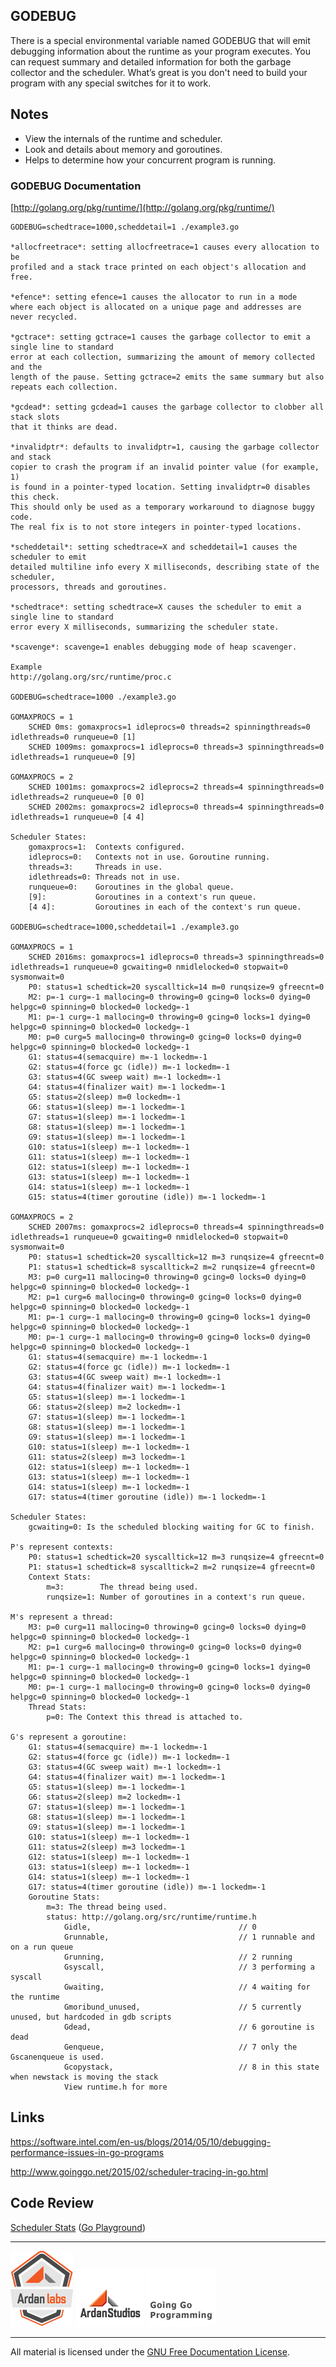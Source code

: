 ## GODEBUG

There is a special environmental variable named GODEBUG that will emit debugging information about the runtime as your program executes. You can request summary and detailed information for both the garbage collector and the scheduler. What’s great is you don't need to build your program with any special switches for it to work.

## Notes

* View the internals of the runtime and scheduler.
* Look and details about memory and goroutines.
* Helps to determine how your concurrent program is running.

### GODEBUG Documentation

[http://golang.org/pkg/runtime/](http://golang.org/pkg/runtime/)

	GODEBUG=schedtrace=1000,scheddetail=1 ./example3.go

	*allocfreetrace*: setting allocfreetrace=1 causes every allocation to be
	profiled and a stack trace printed on each object's allocation and free.

	*efence*: setting efence=1 causes the allocator to run in a mode
	where each object is allocated on a unique page and addresses are
	never recycled.

	*gctrace*: setting gctrace=1 causes the garbage collector to emit a single line to standard
	error at each collection, summarizing the amount of memory collected and the
	length of the pause. Setting gctrace=2 emits the same summary but also
	repeats each collection.

	*gcdead*: setting gcdead=1 causes the garbage collector to clobber all stack slots
	that it thinks are dead.

	*invalidptr*: defaults to invalidptr=1, causing the garbage collector and stack
	copier to crash the program if an invalid pointer value (for example, 1)
	is found in a pointer-typed location. Setting invalidptr=0 disables this check.
	This should only be used as a temporary workaround to diagnose buggy code.
	The real fix is to not store integers in pointer-typed locations.

	*scheddetail*: setting schedtrace=X and scheddetail=1 causes the scheduler to emit
	detailed multiline info every X milliseconds, describing state of the scheduler,
	processors, threads and goroutines.

	*schedtrace*: setting schedtrace=X causes the scheduler to emit a single line to standard
	error every X milliseconds, summarizing the scheduler state.

	*scavenge*: scavenge=1 enables debugging mode of heap scavenger.

	Example
	http://golang.org/src/runtime/proc.c

	GODEBUG=schedtrace=1000 ./example3.go

	GOMAXPROCS = 1
		SCHED 0ms: gomaxprocs=1 idleprocs=0 threads=2 spinningthreads=0 idlethreads=0 runqueue=0 [1]
		SCHED 1009ms: gomaxprocs=1 idleprocs=0 threads=3 spinningthreads=0 idlethreads=1 runqueue=0 [9]

	GOMAXPROCS = 2
		SCHED 1001ms: gomaxprocs=2 idleprocs=2 threads=4 spinningthreads=0 idlethreads=2 runqueue=0 [0 0]
		SCHED 2002ms: gomaxprocs=2 idleprocs=0 threads=4 spinningthreads=0 idlethreads=1 runqueue=0 [4 4]
	
	Scheduler States:
		gomaxprocs=1:  Contexts configured.
		idleprocs=0:   Contexts not in use. Goroutine running.
		threads=3:     Threads in use.
		idlethreads=0: Threads not in use.
		runqueue=0:    Goroutines in the global queue.
		[9]:           Goroutines in a context's run queue.
		[4 4]:         Goroutines in each of the context's run queue.

	GODEBUG=schedtrace=1000,scheddetail=1 ./example3.go

	GOMAXPROCS = 1
		SCHED 2016ms: gomaxprocs=1 idleprocs=0 threads=3 spinningthreads=0 idlethreads=1 runqueue=0 gcwaiting=0 nmidlelocked=0 stopwait=0 sysmonwait=0
		P0: status=1 schedtick=20 syscalltick=14 m=0 runqsize=9 gfreecnt=0
		M2: p=-1 curg=-1 mallocing=0 throwing=0 gcing=0 locks=0 dying=0 helpgc=0 spinning=0 blocked=0 lockedg=-1
		M1: p=-1 curg=-1 mallocing=0 throwing=0 gcing=0 locks=1 dying=0 helpgc=0 spinning=0 blocked=0 lockedg=-1
		M0: p=0 curg=5 mallocing=0 throwing=0 gcing=0 locks=0 dying=0 helpgc=0 spinning=0 blocked=0 lockedg=-1
		G1: status=4(semacquire) m=-1 lockedm=-1
		G2: status=4(force gc (idle)) m=-1 lockedm=-1
		G3: status=4(GC sweep wait) m=-1 lockedm=-1
		G4: status=4(finalizer wait) m=-1 lockedm=-1
		G5: status=2(sleep) m=0 lockedm=-1
		G6: status=1(sleep) m=-1 lockedm=-1
		G7: status=1(sleep) m=-1 lockedm=-1
		G8: status=1(sleep) m=-1 lockedm=-1
		G9: status=1(sleep) m=-1 lockedm=-1
		G10: status=1(sleep) m=-1 lockedm=-1
		G11: status=1(sleep) m=-1 lockedm=-1
		G12: status=1(sleep) m=-1 lockedm=-1
		G13: status=1(sleep) m=-1 lockedm=-1
		G14: status=1(sleep) m=-1 lockedm=-1
		G15: status=4(timer goroutine (idle)) m=-1 lockedm=-1

	GOMAXPROCS = 2
		SCHED 2007ms: gomaxprocs=2 idleprocs=0 threads=4 spinningthreads=0 idlethreads=1 runqueue=0 gcwaiting=0 nmidlelocked=0 stopwait=0 sysmonwait=0
		P0: status=1 schedtick=20 syscalltick=12 m=3 runqsize=4 gfreecnt=0
	  	P1: status=1 schedtick=8 syscalltick=2 m=2 runqsize=4 gfreecnt=0
	  	M3: p=0 curg=11 mallocing=0 throwing=0 gcing=0 locks=0 dying=0 helpgc=0 spinning=0 blocked=0 lockedg=-1
	  	M2: p=1 curg=6 mallocing=0 throwing=0 gcing=0 locks=0 dying=0 helpgc=0 spinning=0 blocked=0 lockedg=-1
	  	M1: p=-1 curg=-1 mallocing=0 throwing=0 gcing=0 locks=1 dying=0 helpgc=0 spinning=0 blocked=0 lockedg=-1
	  	M0: p=-1 curg=-1 mallocing=0 throwing=0 gcing=0 locks=0 dying=0 helpgc=0 spinning=0 blocked=0 lockedg=-1
	  	G1: status=4(semacquire) m=-1 lockedm=-1
	  	G2: status=4(force gc (idle)) m=-1 lockedm=-1
	  	G3: status=4(GC sweep wait) m=-1 lockedm=-1
	  	G4: status=4(finalizer wait) m=-1 lockedm=-1
	  	G5: status=1(sleep) m=-1 lockedm=-1
	  	G6: status=2(sleep) m=2 lockedm=-1
	  	G7: status=1(sleep) m=-1 lockedm=-1
	  	G8: status=1(sleep) m=-1 lockedm=-1
	  	G9: status=1(sleep) m=-1 lockedm=-1
	  	G10: status=1(sleep) m=-1 lockedm=-1
	  	G11: status=2(sleep) m=3 lockedm=-1
	  	G12: status=1(sleep) m=-1 lockedm=-1
	  	G13: status=1(sleep) m=-1 lockedm=-1
	  	G14: status=1(sleep) m=-1 lockedm=-1
	  	G17: status=4(timer goroutine (idle)) m=-1 lockedm=-1

  	Scheduler States:  
		gcwaiting=0: Is the scheduled blocking waiting for GC to finish.

	P's represent contexts:  
  		P0: status=1 schedtick=20 syscalltick=12 m=3 runqsize=4 gfreecnt=0
  		P1: status=1 schedtick=8 syscalltick=2 m=2 runqsize=4 gfreecnt=0
  		Context Stats:
  			m=3:        The thread being used.
  			runqsize=1: Number of goroutines in a context's run queue.

  	M's represent a thread:
	  	M3: p=0 curg=11 mallocing=0 throwing=0 gcing=0 locks=0 dying=0 helpgc=0 spinning=0 blocked=0 lockedg=-1
	  	M2: p=1 curg=6 mallocing=0 throwing=0 gcing=0 locks=0 dying=0 helpgc=0 spinning=0 blocked=0 lockedg=-1
	  	M1: p=-1 curg=-1 mallocing=0 throwing=0 gcing=0 locks=1 dying=0 helpgc=0 spinning=0 blocked=0 lockedg=-1
	  	M0: p=-1 curg=-1 mallocing=0 throwing=0 gcing=0 locks=0 dying=0 helpgc=0 spinning=0 blocked=0 lockedg=-1
  		Thread Stats:  
  			p=0: The Context this thread is attached to.

  	G's represent a goroutine:  
  		G1: status=4(semacquire) m=-1 lockedm=-1
	  	G2: status=4(force gc (idle)) m=-1 lockedm=-1
	  	G3: status=4(GC sweep wait) m=-1 lockedm=-1
	  	G4: status=4(finalizer wait) m=-1 lockedm=-1
	  	G5: status=1(sleep) m=-1 lockedm=-1
	  	G6: status=2(sleep) m=2 lockedm=-1
	  	G7: status=1(sleep) m=-1 lockedm=-1
	  	G8: status=1(sleep) m=-1 lockedm=-1
	  	G9: status=1(sleep) m=-1 lockedm=-1
	  	G10: status=1(sleep) m=-1 lockedm=-1
	  	G11: status=2(sleep) m=3 lockedm=-1
	  	G12: status=1(sleep) m=-1 lockedm=-1
	  	G13: status=1(sleep) m=-1 lockedm=-1
	  	G14: status=1(sleep) m=-1 lockedm=-1
	  	G17: status=4(timer goroutine (idle)) m=-1 lockedm=-1
  		Goroutine Stats:  
  			m=3: The thread being used.
  			status: http://golang.org/src/runtime/runtime.h
	  			Gidle,                                 // 0 
	   			Grunnable,                             // 1 runnable and on a run queue
	   			Grunning,                              // 2 running
	   			Gsyscall,                              // 3 performing a syscall
	   			Gwaiting,                              // 4 waiting for the runtime
	   			Gmoribund_unused,                      // 5 currently unused, but hardcoded in gdb scripts
	   			Gdead,                                 // 6 goroutine is dead
	   			Genqueue,                              // 7 only the Gscanenqueue is used.
	   			Gcopystack,                            // 8 in this state when newstack is moving the stack
	   			View runtime.h for more

## Links

https://software.intel.com/en-us/blogs/2014/05/10/debugging-performance-issues-in-go-programs

http://www.goinggo.net/2015/02/scheduler-tracing-in-go.html

## Code Review

[Scheduler Stats](godebug.go) ([Go Playground](http://play.golang.org/p/sKLLsUa5hH))

___
[![Ardan Labs](../../00-slides/images/ggt_logo.png)](http://www.ardanlabs.com)
[![Ardan Studios](../../00-slides/images/ardan_logo.png)](http://www.ardanstudios.com)
[![GoingGo Blog](../../00-slides/images/ggb_logo.png)](http://www.goinggo.net)
___
All material is licensed under the [GNU Free Documentation License](https://github.com/ArdanStudios/gotraining/blob/master/LICENSE).
